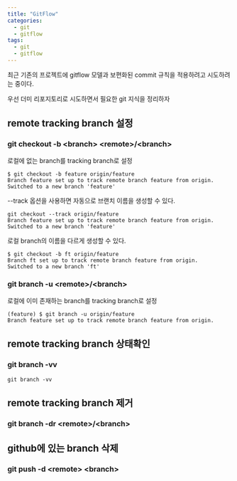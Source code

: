 ```yaml
---
title: "GitFlow"
categories:
  - git
  - gitflow
tags:
  - git
  - gitflow
---
```


최근 기존의 프로젝트에 gitflow 모델과 보편화된 commit 규칙을 적용하려고 시도하려는 중이다.


우선 더미 리포지토리로 시도하면서 필요한 git 지식을 정리하자

## remote tracking branch 설정


### git checkout -b \<branch> \<remote>/\<branch>
로컬에 없는 branch를 tracking branch로 설정
```
$ git checkout -b feature origin/feature
Branch feature set up to track remote branch feature from origin.
Switched to a new branch 'feature'
```

--track 옵션을 사용하면 자동으로 브랜치 이름을 생성할 수 있다.
```
git checkout --track origin/feature
Branch feature set up to track remote branch feature from origin.
Switched to a new branch 'feature'
```

로컬 branch의 이름을 다르게 생성할 수 있다.
```
$ git checkout -b ft origin/feature
Branch ft set up to track remote branch feature from origin.
Switched to a new branch 'ft'
```

### git branch -u \<remote>/\<branch>
로컬에 이미 존재하는 branch를 tracking branch로 설정

```
(feature) $ git branch -u origin/feature 
Branch feature set up to track remote branch feature from origin.
```

## remote tracking branch 상태확인

### git branch -vv
```
git branch -vv
```
## remote tracking branch 제거
### git branch -dr \<remote>/\<branch>
## github에 있는 branch 삭제
### git push -d \<remote> \<branch>


